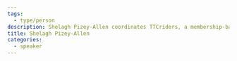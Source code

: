 ```yaml
---
tags:
  - type/person
description: Shelagh Pizey-Allen coordinates TTCriders, a membership-based group that takes collective action for better transit. She campaigns for fully accessible, frequent, dignified public transit that connects all Toronto neighbourhoods.
title: Shelagh Pizey-Allen
categories:
  - speaker
---
```

